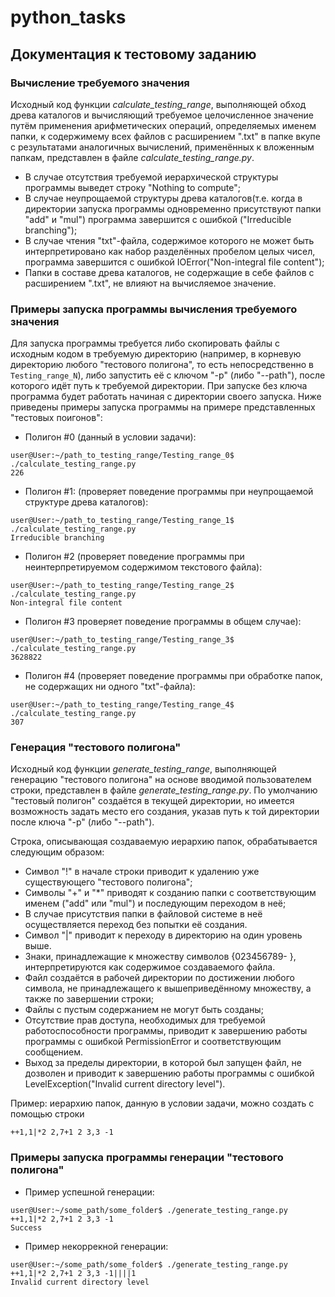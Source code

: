 # python_tasks
## Документация к тестовому заданию
### Вычисление требуемого значения
Исходный код функции *calculate_testing_range*, выполняющей обход древа каталогов и вычисляющий требуемое целочисленное значение путём применения арифметических операций, определяемых именем папки, к содержимему всех файлов с расширением ".txt" в папке вкупе с результатами аналогичных вычислений, применённых к вложенным папкам, представлен в файле *calculate_testing_range.py*.

* В случае отсутствия требуемой иерархической структуры программы выведет строку "Nothing to compute";
* В случае неупрощаемой структуры древа каталогов(т.е. когда в директории запуска программы одновременно присутствуют папки "add" и "mul") программа завершится с ошибкой ("Irreducible branching");
* В случае чтения "txt"-файла, содержимое которого не может быть интерпретировано как набор разделённых пробелом целых чисел, программа завершится с ошибкой IOError("Non-integral file content");
* Папки в составе древа каталогов, не содержащие в себе файлов с расширением ".txt", не влияют на вычисляемое значение.

### Примеры запуска программы вычисления требуемого значения
Для запуска программы требуется либо скопировать файлы с исходным кодом в требуемую директорию (например, в корневую директорию любого "тестового полигона", то есть непосредственно в `Testing_range_N`), либо запустить её с ключом "-p" (либо "--path"), после которого идёт путь к требуемой директории. При запуске без ключа программа будет работать начиная с директории своего запуска.
Ниже приведены примеры запуска программы на примере представленных "тестовых поигонов":
* Полигон #0 (данный в условии задачи):
```
user@User:~/path_to_testing_range/Testing_range_0$ ./calculate_testing_range.py 
226
```
* Полигон #1: (проверяет поведение программы при неупрощаемой структуре древа каталогов):
```
user@User:~/path_to_testing_range/Testing_range_1$ ./calculate_testing_range.py 
Irreducible branching
```
* Полигон #2 (проверяет поведение программы при неинтерпретируемом содержимом текстового файла):
```
user@User:~/path_to_testing_range/Testing_range_2$ ./calculate_testing_range.py 
Non-integral file content
```
* Полигон #3 проверяет поведение программы в общем случае):
```
user@User:~/path_to_testing_range/Testing_range_3$ ./calculate_testing_range.py 
3628822
```
* Полигон #4 (проверяет поведение программы при обработке папок, не содержащих ни одного "txt"-файла):
```
user@User:~/path_to_testing_range/Testing_range_4$ ./calculate_testing_range.py 
307
```

### Генерация "тестового полигона"
Исходный код функции *generate_testing_range*, выполняющей генерацию "тестового полигона" на основе вводимой пользователем строки, представлен в файле *generate_testing_range.py*. По умолчанию "тестовый полигон" создаётся в текущей директории, но имеется возможность задать место его создания, указав путь к той директории после ключа "-p" (либо "--path"). 

Строка, описывающая создаваемую иерархию папок, обрабатывается следующим образом:
* Символ "!" в начале строки приводит к удалению уже существующего "тестового полигона";
* Символы "+" и "*" приводят к созданию папки с соответствующим именем ("add" или "mul") и последующим переходом в неё;
* В случае присутствия папки в файловой системе в неё осуществляется переход без попытки её создания.
* Символ "|" приводит к переходу в директорию на один уровень выше.
* Знаки, принадлежащие к множеству символов {023456789- }, интерпретируются как содержимое создаваемого файла.
* Файл создаётся в рабочей директории по достижении любого символа, не принадлежащего к вышеприведённому множеству, а также по завершении строки; 
* Файлы с пустым содержанием не могут быть созданы;
* Отсутствие прав доступа, необходимых для требуемой работоспособности программы, приводит к завершению работы программы с ошибкой PermissionError и соответствующим сообщением.
* Выход за пределы директории, в которой был запущен файл, не дозволен и приводит к завершению работы программы с ошибкой LevelException("Invalid current directory level").

Пример: иерархию папок, данную в условии задачи, можно создать с помощью строки
```
++1,1|*2 2,7+1 2 3,3 -1
```

### Примеры запуска программы генерации "тестового полигона"
* Пример успешной генерации:
```
user@User:~/some_path/some_folder$ ./generate_testing_range.py 
++1,1|*2 2,7+1 2 3,3 -1
Success
```
* Пример некоррекной генерации:
```
user@User:~/some_path/some_folder$ ./generate_testing_range.py 
++1,1|*2 2,7+1 2 3,3 -1||||1
Invalid current directory level
```

